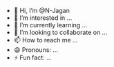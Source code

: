 - 👋 Hi, I’m @N-Jagan
- 👀 I’m interested in ...
- 🌱 I’m currently learning ...
- 💞️ I’m looking to collaborate on ...
- 📫 How to reach me ...
- 😄 Pronouns: ...
- ⚡ Fun fact: ...

<!---
N-Jagan/N-Jagan is a ✨ special ✨ repository because its `README.md` (this file) appears on your GitHub profile.
You can click the Preview link to take a look at your changes.
--->
